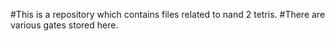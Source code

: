 #This is a repository which contains files related to nand 2 tetris.
#There are various gates stored here.

